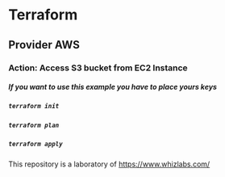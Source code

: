 # Terraform
## Provider AWS
### Action: Access S3 bucket from EC2 Instance

##### If you want to use this example you have to place yours keys
##### ```terraform init```
##### ```terraform plan```
##### ```terraform apply```

This repository is a laboratory of https://www.whizlabs.com/
